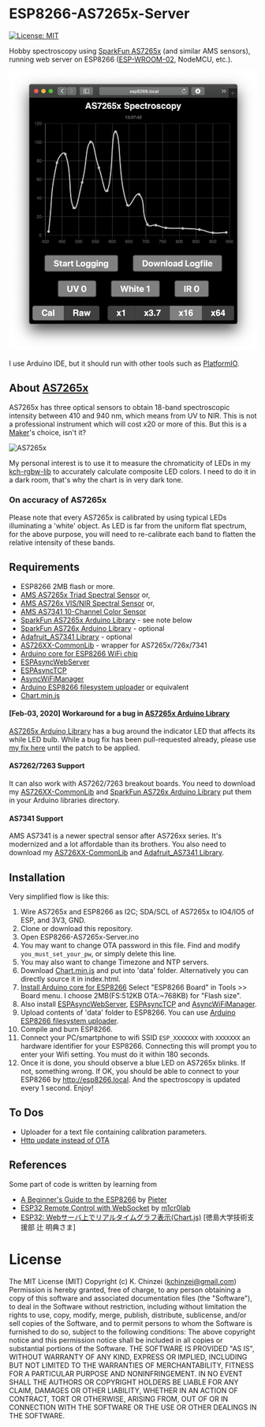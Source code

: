 # ESP8266-AS7265x-Server

[![License: MIT](https://img.shields.io/badge/License-MIT-yellow.svg)](https://opensource.org/licenses/MIT)

Hobby spectroscopy using [SparkFun AS7265x](https://learn.sparkfun.com/tutorials/spectral-triad-as7265x-hookup-guide) (and similar AMS sensors), running web server on ESP8266 ([ESP-WROOM-02](https://www.switch-science.com/catalog/2346/), NodeMCU, etc.).

![ESP8266-AS7265x-Server](./Artwortks/screenshot.png "Sample screen of ESP8266-AS7265x-Server")

I use Arduino IDE, but it should run with other tools such as [PlatformIO](https://platformio.org).

## About [AS7265x](https://www.sparkfun.com/products/15050)

AS7265x has three optical sensors to obtain 18-band spectroscopic intensity between 410 and 940 nm, which means from UV to NIR. This is not a professional instrument which will cost x20 or more of this. But this is a [Maker](https://makezine.com)'s choice, isn't it?

![AS7265x](https://cdn.sparkfun.com/r/500-500/assets/parts/1/3/3/9/3/15050-SparkFun_Triad_Spectroscopy_Sensor_-_AS7265x__Qwiic_-01.jpg "Overview of AS7265x")

My personal interest is to use it to measure the chromaticity of LEDs in my [kch-rgbw-lib](https://github.com/kchinzei/kch-rgbw-lib) to accurately calculate composite LED colors. I need to do it in a dark room, that's why the chart is in very dark tone.

### On accuracy of AS7265x

Please note that every AS7265x is calibrated by using typical LEDs illuminating a 'white' object. As LED is far from the uniform flat spectrum, for the above purpose, you will need to re-calibrate each band to flatten the relative intensity of these bands.

## Requirements

- ESP8266 2MB flash or more.
- [AMS AS7265x Triad Spectral Sensor](https://www.sparkfun.com/products/15050) or,
- [AMS AS726x VIS/NIR Spectral Sensor](https://learn.sparkfun.com/tutorials/as726x-nirvi/all) or,
- [AMS AS7341 10-Channel Color Sensor](https://learn.adafruit.com/adafruit-as7341-10-channel-light-color-sensor-breakout/arduino)
- [SparkFun AS7265x Arduino Library](https://github.com/sparkfun/SparkFun_AS7265x_Arduino_Library) - see note below
- [SparkFun AS726x Arduino Library](https://github.com/sparkfun/Sparkfun_AS726X_Arduino_Library) - optional
- [Adafruit_AS7341 Library](https://github.com/adafruit/Adafruit_AS7341) - optional
- [AS726XX-CommonLib](https://github.com/kchinzei/AS726XX-CommonLib) - wrapper for AS7265x/726x/7341
- [Arduino core for ESP8266 WiFi chip](https://github.com/esp8266/Arduino)
- [ESPAsyncWebServer](https://github.com/me-no-dev/ESPAsyncWebServer)
- [ESPAsyncTCP](https://github.com/me-no-dev/ESPAsyncTCP)
- [AsyncWiFiManager](https://github.com/alanswx/ESPAsyncWiFiManager)
- [Arduino ESP8266 filesystem uploader](https://github.com/esp8266/arduino-esp8266fs-plugin) or equivalent
- [Chart.min.js](https://cdnjs.cloudflare.com/ajax/libs/Chart.js/2.9.4/Chart.min.js)

#### [Feb-03, 2020] Workaround for a bug in [AS7265x Arduino Library](https://github.com/sparkfun/SparkFun_AS7265x_Arduino_Library)

[AS7265x Arduino Library](https://github.com/sparkfun/SparkFun_AS7265x_Arduino_Library) has a bug around the indicator LED that affects its while LED bulb.
While a bug fix has been pull-requested already, please use [my fix here](https://github.com/kchinzei/SparkFun_AS7265x_Arduino_Library) until the patch to be applied.

#### AS7262/7263 Support

It can also work with AS7262/7263 breakout boards. You need to download my [AS726XX-CommonLib](https://github.com/kchinzei/AS726XX-CommonLib) and [SparkFun AS726x Arduino Library](https://github.com/sparkfun/Sparkfun_AS726X_Arduino_Library) put them in your Arduino libraries directory.

#### AS7341 Support

AMS AS7341 is a newer spectral sensor after AS726xx series. It's modernized and a lot affordable than its brothers. You also need to download my [AS726XX-CommonLib](https://github.com/kchinzei/AS726XX-CommonLib) and [Adafruit_AS7341 Library](https://github.com/adafruit/Adafruit_AS7341).

## Installation

Very simplified flow is like this:
1. Wire AS7265x and ESP8266 as I2C; SDA/SCL of AS7265x to IO4/IO5 of ESP, and 3V3, GND.
1. Clone or download this repository.
1. Open ESP8266-AS7265x-Server.ino
1. You may want to change OTA password in this file. Find and modify `you_must_set_your_pw`, or simply delete this line.
1. You may also want to change Timezone and NTP servers.
1. Download [Chart.min.js](https://cdnjs.cloudflare.com/ajax/libs/Chart.js/2.9.4/Chart.min.js) and put into 'data' folder. Alternatively you can directly source it in index.html.
1. [Install Arduino core for ESP8266](https://github.com/esp8266/Arduino#installing-with-boards-manager) Select "ESP8266 Board" in Tools >> Board menu. I choose 2MB(FS:512KB OTA:~768KB) for "Flash size".
1. Also install [ESPAsyncWebServer](https://github.com/me-no-dev/ESPAsyncWebServer), [ESPAsyncTCP](https://github.com/me-no-dev/ESPAsyncTCP) and [AsyncWiFiManager](https://github.com/alanswx/ESPAsyncWiFiManager).
1. Upload contents of 'data' folder to ESP8266. You can use [Arduino ESP8266 filesystem uploader](https://github.com/esp8266/arduino-esp8266fs-plugin).
1. Compile and burn ESP8266.
1. Connect your PC/smartphone to wifi SSID `ESP_XXXXXXX` with `XXXXXXX` an hardware identifier for your ESP8266. Connecting this will prompt you to enter your Wifi setting. You must do it within 180 seconds.
1. Once it is done, you should observe a blue LED on AS7265x blinks. If not, something wrong. If OK, you should be able to connect to your ESP8266 by http://esp8266.local. And the spectroscopy is updated every 1 second. Enjoy!

## To Dos

- Uploader for a text file containing calibration parameters.
- [Http update instead of OTA](https://arduino-esp8266.readthedocs.io/en/latest/ota_updates/readme.html#http-server)

## References

Some part of code is written by learning from

- [A Beginner's Guide to the ESP8266](https://tttapa.github.io/ESP8266/Chap01%20-%20ESP8266.html) by [Pieter](https://tttapa.github.io)
- [ESP32 Remote Control with WebSocket](https://m1cr0lab-esp32.github.io/remote-control-with-websocket/websocket-setup/) by [m1cr0lab](https://github.com/m1cr0lab)
- [ESP32: Webサーバ上でリアルタイムグラフ表示(Chart.js)](https://web.is.tokushima-u.ac.jp/wp/blog/2019/07/12/esp32-webサーバ上でグラフ表示chart-js/) [徳島大学技術支援部  辻 明典さま]

# License

The MIT License (MIT)
Copyright (c) K. Chinzei (kchinzei@gmail.com)
Permission is hereby granted, free of charge, to any person obtaining a copy
of this software and associated documentation files (the "Software"), to deal
in the Software without restriction, including without limitation the rights
to use, copy, modify, merge, publish, distribute, sublicense, and/or sell
copies of the Software, and to permit persons to whom the Software is
furnished to do so, subject to the following conditions:
The above copyright notice and this permission notice shall be included in
all copies or substantial portions of the Software.
THE SOFTWARE IS PROVIDED "AS IS", WITHOUT WARRANTY OF ANY KIND, EXPRESS OR
IMPLIED, INCLUDING BUT NOT LIMITED TO THE WARRANTIES OF MERCHANTABILITY,
FITNESS FOR A PARTICULAR PURPOSE AND NONINFRINGEMENT. IN NO EVENT SHALL THE
AUTHORS OR COPYRIGHT HOLDERS BE LIABLE FOR ANY CLAIM, DAMAGES OR OTHER
LIABILITY, WHETHER IN AN ACTION OF CONTRACT, TORT OR OTHERWISE, ARISING FROM,
OUT OF OR IN CONNECTION WITH THE SOFTWARE OR THE USE OR OTHER DEALINGS IN
THE SOFTWARE.
